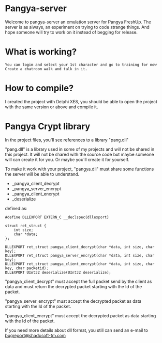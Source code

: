 # Pangya-server
Welcome to pangya-server an emulation server for Pangya FreshUp.
The server is as always, an experiment on trying to code strange things. And hope someone will try to work on it instead of begging for release.

# What is working?
    You can login and select your 1st character and go to training for now
    Create a chatroom walk and talk in it.

# How to compile?
I created the project with Delphi XE8, you should be able to open the project with the same version or above and compile it.

# Pangya Crypt library
In the project files, you'll see references to a library "pang.dll"

"pang.dll" is a library used in some of my projects and will not be shared in this project. It will not be shared with the source code but maybe someone will can create it for you. Or maybe you'll create it for yourself.

To make it work with your project, "pangya.dll" must share some functions the server will be able to understand.
  - _pangya_client_decrypt
  - _pangya_server_encrypt
  - _pangya_client_encrypt
  - _deserialize

defined as:

    #define DLLEXPORT EXTERN_C __declspec(dllexport)
    
    struct ret_struct {
	    int size;
	    char *data;
    };

    DLLEXPORT ret_struct pangya_client_decrypt(char *data, int size, char key);
    DLLEXPORT ret_struct pangya_server_encrypt(char *data, int size, char key);
    DLLEXPORT ret_struct pangya_client_encrypt(char *data, int size, char key, char packetid);
    DLLEXPORT UInt32 deserialize(UInt32 deserialize);

"pangya_client_decrypt" must accept the full packet send by the client as data and must return the decrypted packet starting with the Id of the packet.

"pangya_server_encrypt" must accept the decrypted packet as data starting with the Id of the packet.

"pangya_client_encrypt" must accept the decrypted packet as data starting with the Id of the packet.

If you need more details about dll format, you still can send an e-mail to bugreport@shadosoft-tm.com
